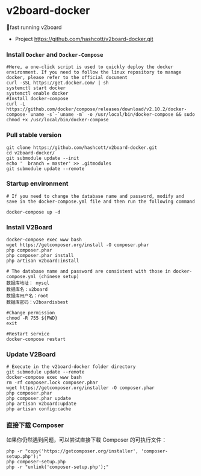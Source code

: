 # v2board-docker
🐳fast running v2board
* Project
https://github.com/hashcott/v2board-docker.git

### Install `Docker` and `Docker-Compose`
```
#Here, a one-click script is used to quickly deploy the docker environment. If you need to follow the linux repository to manage docker, please refer to the official document
curl -sSL https://get.docker.com/ | sh 
systemctl start docker 
systemctl enable docker
#Install docker-compose
curl -L https://github.com/docker/compose/releases/download/v2.10.2/docker-compose-`uname -s`-`uname -m` -o /usr/local/bin/docker-compose && sudo chmod +x /usr/local/bin/docker-compose
```
### Pull stable version

```
git clone https://github.com/hashcott/v2board-docker.git
cd v2board-docker/
git submodule update --init
echo '  branch = master' >> .gitmodules
git submodule update --remote
```

### Startup environment


```
# If you need to change the database name and password, modify and save in the docker-compose.yml file and then run the following command

docker-compose up -d
```

### Install V2Board
```
docker-compose exec www bash
wget https://getcomposer.org/install -O composer.phar
php composer.phar
php composer.phar install
php artisan v2board:install

# The database name and password are consistent with those in docker-compose.yml (chinese setup)
数据库地址： mysql
数据库名：v2board
数据库用户名：root
数据库密码：v2boardisbest

#Change permission
chmod -R 755 ${PWD}
exit

#Restart service
docker-compose restart

```
### Update V2Board
```
# Execute in the v2board-docker folder directory
git submodule update --remote
docker-compose exec www bash
rm -rf composer.lock composer.phar
wget https://getcomposer.org/installer -O composer.phar
php composer.phar
php composer.phar update
php artisan v2board:update
php artisan config:cache
```


### 直接下载 Composer

如果你仍然遇到问题，可以尝试直接下载 Composer 的可执行文件：
```
php -r "copy('https://getcomposer.org/installer', 'composer-setup.php');"
php composer-setup.php
php -r "unlink('composer-setup.php');"
```

